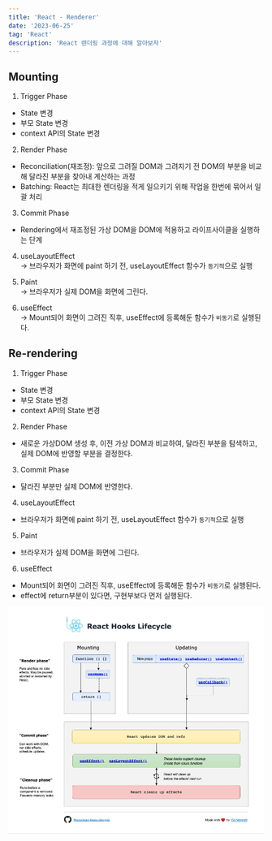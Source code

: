 ```yaml
---
title: 'React - Renderer'
date: '2023-06-25'
tag: 'React'
description: 'React 렌더링 과정에 대해 알아보자'
---
```


## Mounting

1. Trigger Phase

- State 변경
- 부모 State 변경
- context API의 State 변경

2. Render Phase

- Reconciliation(재조정): 앞으로 그려질 DOM과 그려지기 전 DOM의 부분을 비교해 달라진 부분을 찾아내 계산하는 과정
- Batching: React는 최대한 렌더링을 적게 일으키기 위해 작업을 한번에 묶어서 일괄 처리

3. Commit Phase

- Rendering에서 재조정된 가상 DOM을 DOM에 적용하고 라이프사이클을 실행하는 단계

4. useLayoutEffect  
   -> 브라우저가 화면에 paint 하기 전, useLayoutEffect 함수가 `동기적`으로 실행

5. Paint  
   -> 브라우저가 실제 DOM을 화면에 그린다.

6. useEffect  
   -> Mount되어 화면이 그려진 직후, useEffect에 등록해둔 함수가 `비동기`로 실행된다.

## Re-rendering

1. Trigger Phase

- State 변경
- 부모 State 변경
- context API의 State 변경

2. Render Phase

- 새로운 가상DOM 생성 후, 이전 가상 DOM과 비교하여, 달라진 부분을 탐색하고, 실제 DOM에 반영할 부분을 결정한다.

3. Commit Phase

- 달라진 부분만 실제 DOM에 반영한다.

4. useLayoutEffect

- 브라우저가 화면에 paint 하기 전, useLayoutEffect 함수가 `동기적`으로 실행

5.  Paint

- 브라우저가 실제 DOM을 화면에 그린다.

6.  useEffect

- Mount되어 화면이 그려진 직후, useEffect에 등록해둔 함수가 `비동기`로 실행된다.
- effect에 return부분이 있다면, 구현부보다 먼저 실행된다.

![life cycle](https://raw.githubusercontent.com/Wavez/react-hooks-lifecycle/master/screenshot.jpg)
